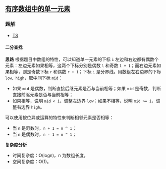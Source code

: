 ## [有序数组中的单一元素](https://leetcode.cn/problems/single-element-in-a-sorted-array/)
### 题解
+ [TS](../../ts/640/540.ts)

#### 二分查找
**思路**
根据题目中数组的特性，可以知道单一元素的下标 `i` 左边和右边都有偶数个元素：左边元素如果相等，这两个下标分别是偶数 `l` 和奇数 `l + 1`；而右边元素如果相等，则是奇数下标 `r` 和偶数 `r + 1`；下标 `i` 是分界线。用数组左右边界的下标 `low、high`，取中间下标 `mid`：
+ 如果 `mid` 是偶数，判断直接后继元素是否与当前相等；如果 `mid` 是奇数，判断直接前驱元素是否与当前相等；
+ 如果相等，说明 `mid < i`，调整左边界 `low`；如果不相等，说明 `mid >= i`，调整右边界 `high`。

可以使用按位异或运算的特性来判断相邻元素是否相等：
+ 当 `n` 是奇数时，`n + 1 = n ^ 1`；
+ 当 `n` 是偶数时，`n - 1 = n ^ 1`；

**复杂度分析**
+ 时间复杂度：O(logn)，n 为数组长度。
+ 空间复杂度：O(1)。
